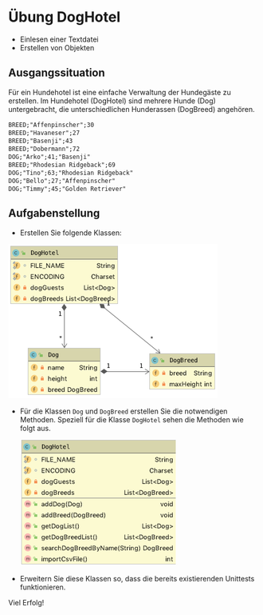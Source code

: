 # Übung DogHotel

- Einlesen einer Textdatei
- Erstellen von Objekten

## Ausgangssituation

Für ein Hundehotel ist eine einfache Verwaltung der Hundegäste zu
erstellen. Im Hundehotel (DogHotel) sind mehrere Hunde (Dog)
untergebracht, die unterschiedlichen Hunderassen (DogBreed) angehören.

```
BREED;"Affenpinscher";30
BREED;"Havaneser";27
BREED;"Basenji";43
BREED;"Dobermann";72
DOG;"Arko";41;"Basenji"
BREED;"Rhodesian Ridgeback";69
DOG;"Tino";63;"Rhodesian Ridgeback"
DOG;"Bello";27;"Affenpinscher"
DOG;"Timmy";45;"Golden Retriever"
```

## Aufgabenstellung

- Erstellen Sie folgende Klassen:

![](images/CLD.png)

- Für die Klassen `Dog` und `DogBreed` erstellen Sie die notwendigen Methoden. Speziell für die Klasse `DogHotel` sehen die Methoden wie folgt aus.

  ![](./images/Class_DogHotel.png)

- Erweitern Sie diese Klassen so, dass die bereits existierenden
  Unittests funktionieren. 
  

  
  
Viel Erfolg!
